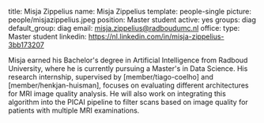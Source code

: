 title: Misja Zippelius
name: Misja Zippelius
template: people-single
picture: people/misjazippelius.jpeg
position: Master student
active: yes
groups: diag
default_group: diag
email: misja.zippelius@radboudumc.nl
office:
type: Master student
linkedin: https://nl.linkedin.com/in/misja-zippelius-3bb173207

Misja earned his Bachelor's degree in Artificial Intelligence from Radboud University, where he is currently pursuing a Master's in Data Science. His research internship, supervised by [member/tiago-coelho] and [member/henkjan-huisman], focuses on evaluating different architectures for MRI image quality analysis. He will also work on integrating this algorithm into the PICAI pipeline to filter scans based on image quality for patients with multiple MRI examinations.
